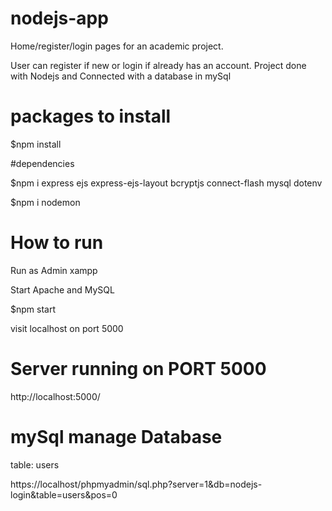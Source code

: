# nodejs-app

Home/register/login pages for an academic project. 

User can register if new or login if already has an account. 
Project done with Nodejs and
Connected with a database in mySql 

# packages to install 

$npm install

#dependencies

$npm i express ejs express-ejs-layout bcryptjs connect-flash mysql dotenv

$npm i nodemon 

# How to run

Run as Admin xampp 

Start Apache and MySQL

$npm start

visit localhost on port 5000

# Server running on PORT 5000

http://localhost:5000/

# mySql manage Database

table: users

https://localhost/phpmyadmin/sql.php?server=1&db=nodejs-login&table=users&pos=0
